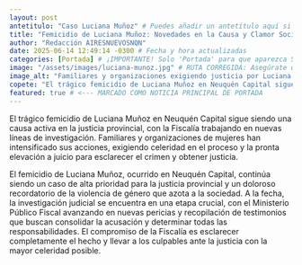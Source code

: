 ```yaml
---
layout: post
antetitulo: "Caso Luciana Muñoz" # Puedes añadir un antetítulo aquí si lo deseas
title: "Femicidio de Luciana Muñoz: Novedades en la Causa y Clamor Social en el Centro de la Agenda Neuquina" # Título más completo
author: "Redacción AIRESNUEVOSNQN"
date: 2025-06-14 12:49:14 -0300 # Fecha y hora actualizadas
categories: [Portada] # ¡IMPORTANTE! Solo 'Portada' para que aparezca SOLO en portada.
image: "/assets/images/luciana-munoz.jpg" # RUTA CORREGIDA: Asegúrate que esta imagen exista en /assets/images/
image_alt: "Familiares y organizaciones exigiendo justicia por Luciana Muñoz."
copete: "El trágico femicidio de Luciana Muñoz en Neuquén Capital sigue siendo una causa activa en la justicia provincial, con la Fiscalía trabajando en nuevas líneas de investigación. Familiares y organizaciones de mujeres han intensificado sus acciones, exigiendo celeridad en el proceso y la pronta elevación a juicio para esclarecer el crimen y obtener justicia."
featured: true # <--- MARCADO COMO NOTICIA PRINCIPAL DE PORTADA
---
```


El trágico femicidio de Luciana Muñoz en Neuquén Capital sigue siendo una causa activa en la justicia provincial, con la Fiscalía trabajando en nuevas líneas de investigación. Familiares y organizaciones de mujeres han intensificado sus acciones, exigiendo celeridad en el proceso y la pronta elevación a juicio para esclarecer el crimen y obtener justicia.

El femicidio de Luciana Muñoz, ocurrido en Neuquén Capital, continúa siendo un caso de alta prioridad para la justicia provincial y un doloroso recordatorio de la violencia de género que azota a la sociedad. A la fecha, la investigación judicial se encuentra en una etapa crucial, con el Ministerio Público Fiscal avanzando en nuevas pericias y recopilación de testimonios que buscan consolidar la acusación y determinar todas las responsabilidades. El compromiso de la Fiscalía es esclarecer completamente el hecho y llevar a los culpables ante la justicia con la mayor celeridad posible.
